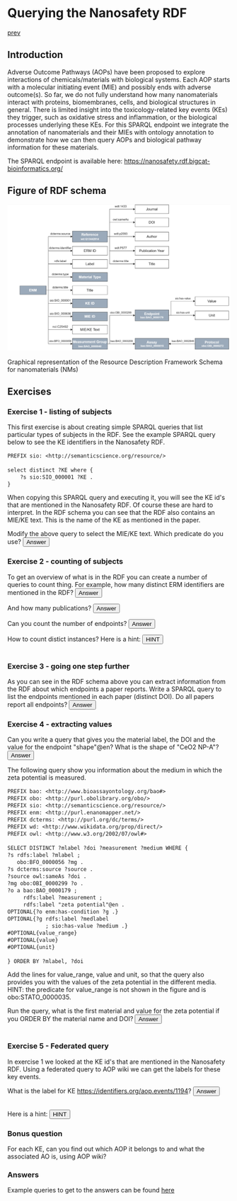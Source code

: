 # Querying the Nanosafety RDF

[prev](README.md)

<script>
  function toggleAnswer(id) {
  var answer = document.getElementById(id);
  if (answer.style.visibility === "hidden" ||
      answer.style.visibility === "none") {
    answer.style.visibility = "visible";
  } else {
    answer.style.visibility = "hidden";
  }
}
</script>


## Introduction

Adverse Outcome Pathways (AOPs) have been proposed to explore interactions of chemicals/materials with biological systems. Each AOP starts with a molecular initiating event (MIE) and possibly ends with adverse outcome(s). So far, we do not fully understand how many nanomaterials interact with proteins, biomembranes, cells, and biological structures in general. There is limited insight into the toxicology-related key events (KEs) they trigger, such as oxidative stress and inflammation, or the biological processes underlying these KEs. For this SPARQL endpoint we integrate the annotation of nanomaterials and their MIEs with ontology annotation to demonstrate how we can then query AOPs and biological pathway information for these materials. 

The SPARQL endpoint is available here: https://nanosafety.rdf.bigcat-bioinformatics.org/

## Figure of RDF schema

![Graphical representation of RDF schema](NSRDF.png "Image Title")

Graphical representation of the Resource Description Framework Schema for nanomaterials (NMs)

## Exercises

### Exercise 1 - listing of subjects
This first exercise is about creating simple SPARQL queries that list particular types of subjects in the RDF. See the example SPARQL query below to see the KE identifiers in the Nanosafety RDF.

```SPARQL
PREFIX sio: <http://semanticscience.org/resource/>

select distinct ?KE where { 
    ?s sio:SIO_000001 ?KE .
}
```

When copying this SPARQL query and executing it, you will see the KE id's that are mentioned in the Nanosafety RDF. Of course these are hard to interpret. In the RDF schema you can see that the RDF also contains an MIE/KE text. This is the name of the KE as mentioned in the paper.

Modify the above query to select the MIE/KE text. Which predicate do you use? <button onclick="toggleAnswer('nsrdfq1')">Answer</button><span id="nsrdfq1" style="visibility: hidden">nci:C25492</span>

### Exercise 2 - counting of subjects

To get an overview of what is in the RDF you can create a number of queries to count thing. For example, how many distinct ERM identifiers are mentioned in the RDF? <button onclick="toggleAnswer('nsrdfq2a')">Answer</button><span id="nsrdfq2a" style="visibility: hidden">87</span>
  
  And how many publications? <button onclick="toggleAnswer('nsrdfq2b')">Answer</button><span id="nsrdfq2b" style="visibility: hidden">21</span>
  
  Can you count the number of endpoints? <button onclick="toggleAnswer('nsrdfq2c')">Answer</button><span id="nsrdfq2c" style="visibility: hidden">7</span>
  
  How to count distict instances? Here is a hint: <button onclick="toggleAnswer('hint1')">HINT</button><span id="hint1" style="visibility: hidden">use COUNT(DISTINCT ?id as ?nid)</span>

  
### Exercise 3 - going one step further

As you can see in the RDF schema above you can extract information from the RDF about which endpoints a paper reports. Write a SPARQL query to list the endpoints mentioned in each paper (distinct DOI). Do all papers report all endpoints? <button onclick="toggleAnswer('nsrdfq3')">Answer</button><span id="nsrdfq3" style="visibility: hidden">No, quite a few only report 6 endpoints.</span>
  
### Exercise 4 - extracting values
  
  Can you write a query that gives you the material label, the DOI and the value for the endpoint "shape"@en? What is the shape of "CeO2 NP-A"? <button onclick="toggleAnswer('nsrdfq4a')">Answer</button><span id="nsrdfq4a" style="visibility: hidden">spherical</span>
  
  The following query show you information about the medium in which the zeta potential is measured. 
  
  ```SPARQL
PREFIX bao: <http://www.bioassayontology.org/bao#>
PREFIX obo: <http://purl.obolibrary.org/obo/>
PREFIX sio: <http://semanticscience.org/resource/>
PREFIX enm: <http://purl.enanomapper.net/>
PREFIX dcterms: <http://purl.org/dc/terms/>
PREFIX wd: <http://www.wikidata.org/prop/direct/>
PREFIX owl: <http://www.w3.org/2002/07/owl#>

SELECT DISTINCT ?mlabel ?doi ?measurement ?medium WHERE {
  ?s rdfs:label ?mlabel ; 
     obo:BFO_0000056 ?mg .
  ?s dcterms:source ?source .
  ?source owl:sameAs ?doi .
  ?mg obo:OBI_0000299 ?o .
  ?o a bao:BAO_0000179 ;
       rdfs:label ?measurement ;
       rdfs:label "zeta potential"@en .
  OPTIONAL{?o enm:has-condition ?g .}
  OPTIONAL{?g rdfs:label ?medlabel
              ; sio:has-value ?medium .}
  #OPTIONAL{value_range}
  #OPTIONAL{value}
  #OPTIONAL{unit}

} ORDER BY ?mlabel, ?doi
  ```
  Add the lines for value_range, value and unit, so that the query also provides you with the values of the zeta potential in the different media. HINT: the predicate for value_range is not shown in the figure and is obo:STATO_0000035.
 
  Run the query, what is the first material and value for the zeta potential if you ORDER BY the material name and DOI? <button onclick="toggleAnswer('nsrdfq4b')">Answer</button><span id="nsrdfq4b" style="visibility: hidden">6 TiO2 NP A (anatase/rutile) with a value of -8.92 +/- 0.75 mV</span>
  
### Exercise 5 - Federated query
In exercise 1 we looked at the KE id's that are mentioned in the Nanosafety RDF. Using a federated query to AOP wiki we can get the labels for these key events. 
  
  What is the label for KE https://identifiers.org/aop.events/1194? <button onclick="toggleAnswer('nsrdfq5')">Answer</button><span id="nsrdfq5" style="visibility: hidden">Increase, DNA damage</span>
  
Here is a hint: <button onclick="toggleAnswer('hint2')">HINT</button><span id="hint2" style="visibility: hidden">use SERVICE -URL-{?mie dc:title ?mietitle .}</span>
  
### Bonus question
  For each KE, can you find out which AOP it belongs to and what the associated AO is, using AOP wiki?
  
### Answers
Example queries to get to the answers can be found [here](https://github.com/NanoCommons/workshops/blob/master/2021-12-08/SPARQLendpoint/answers_nanosafetyRDF.md)
